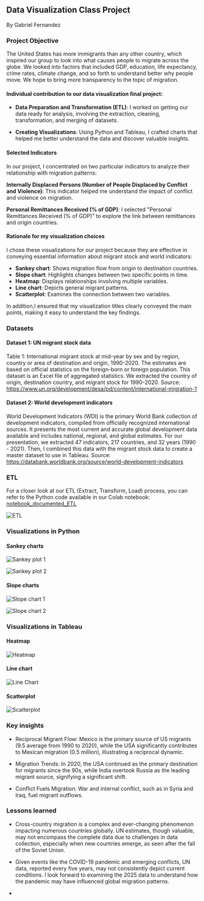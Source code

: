 ## Data Visualization Class Project
By Gabriel Fernandez


### Project Objective

The United States has more immigrants than any other country, which inspired our group to look into what causes people to migrate across the globe. We looked into factors that included GDP, education, life expectancy, crime rates, climate change, and so forth to understand better why people move. We hope to bring more transparency to the topic of migration. 

#### Individual contribution to our data visualization final project:

- **Data Preparation and Transformation (ETL)**: I worked on getting our data ready for analysis, involving the extraction, cleaning, transformation, and merging of datasets.

- **Creating Visualizations**: Using Python and Tableau, I crafted charts that helped me better understand the data and discover valuable insights.


#### Selected Indicators

In our project, I concentrated on two particular indicators to analyze their relationship with migration patterns:

**Internally Displaced Persons (Number of People Displaced by Conflict and Violence)**: This indicator helped me understand the impact of conflict and violence on migration.

**Personal Remittances Received (% of GDP)**: I selected "Personal Remittances Received (% of GDP)" to explore the link between remittances and origin countries.


#### Rationale for my visualization choices

I chose these visualizations for our project because they are effective in conveying essential information about migrant stock and world indicators:

- **Sankey chart**: Shows migration flow from origin to destination countries.
- **Slope chart**: Highlights changes between two specific points in time.
- **Heatmap**: Displays relationships involving multiple variables.
- **Line chart**: Depicts general migrant patterns.
- **Scatterplot**: Examines the connection between two variables.

In addition,I ensured that my visualization titles clearly conveyed the main points, making it easy to understand the key findings.

### Datasets


#### Dataset 1: UN migrant stock data 

 Table 1: International migrant stock at mid-year by sex and by region, country or area of destination and origin, 1990-2020. The estimates are based on official statistics on the foreign-born or foreign population. This dataset is an Excel file of aggregated statistics. We extracted the country of origin, destination country, and migrant stock for 1990-2020. Source: https://www.un.org/development/desa/pd/content/international-migration-1 
 
#### Dataset 2: World development indicators

World Development Indicators (WDI) is the primary World Bank collection of development indicators, compiled from officially recognized international sources. It presents the most current and accurate global development data available and includes national, regional, and global estimates. 
For our presentation, we extracted 47 indicators, 217 countries, and 32 years (1990 - 2021). Then, I combined this data with the migrant stock data to create a master dataset to use in Tableau. Source: https://databank.worldbank.org/source/world-development-indicators

### ETL 
For a closer look at our ETL (Extract, Transform, Load) process, you can refer to the Python code available in our Colab notebook: [notebook_documented_ETL](https://colab.research.google.com/drive/1FWbX_sL6De_XxCjx1aOhbMhN-uh7Gp8h?usp=sharing)




![ETL](images/ETL_diagram.png)

### Visualizations in Python

#### Sankey charts
![Sankey plot 1](images/sankey_chart_1.png)

![Sankey plot 2](images/sankey_chart_2.png)


#### Slope charts



![Slope chart 1](images/slope_chart_1.png)


 
![Slope chart 2](images/slope_chart_2.png)


### Visualizations in Tableau

#### Heatmap
![Heatmap](images/heatmap.png)


#### Line chart

![Line Chart](images/line_chart.png)



#### Scatterplot

![Scatterplot](images/scatterplot.png)


### Key insights


- Reciprocal Migrant Flow: Mexico is the primary source of US migrants (9.5 average from 1990 to 2020), while the USA significantly contributes to Mexican migration (0.5 million), illustrating a reciprocal dynamic.
  
- Migration Trends: In 2020, the USA continued as the primary destination for migrants since the 90s, while India overtook Russia as the leading migrant source, signifying a significant shift.
  
- Conflict Fuels Migration: War and internal conflict, such as in Syria and Iraq, fuel migrant outflows.

### Lessons learned

- Cross-country migration is a complex and ever-changing phenomenon impacting numerous countries globally. UN estimates, though valuable, may not encompass the complete data due to challenges in data collection, especially when new countries emerge, as seen after the fall of the Soviet Union.

- Given events like the COVID-19 pandemic and emerging conflicts, UN data, reported every five years, may not consistently depict current conditions. I look forward to examining the 2025 data to understand how the pandemic may have influenced global migration patterns.
  
- 




 

